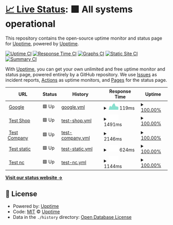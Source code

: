 # [📈 Live Status](https://demo.upptime.js.org): <!--live status--> **🟩 All systems operational**

This repository contains the open-source uptime monitor and status page for [Upptime](https://upptime.js.org), powered by [Upptime](https://github.com/upptime/upptime).

[![Uptime CI](https://github.com/berhei/monitor/workflows/Uptime%20CI/badge.svg)](https://github.com/berhei/monitor/actions?query=workflow%3A%22Uptime+CI%22)
[![Response Time CI](https://github.com/berhei/monitor/workflows/Response%20Time%20CI/badge.svg)](https://github.com/berhei/monitor/actions?query=workflow%3A%22Response+Time+CI%22)
[![Graphs CI](https://github.com/berhei/monitor/workflows/Graphs%20CI/badge.svg)](https://github.com/berhei/monitor/actions?query=workflow%3A%22Graphs+CI%22)
[![Static Site CI](https://github.com/berhei/monitor/workflows/Static%20Site%20CI/badge.svg)](https://github.com/berhei/monitor/actions?query=workflow%3A%22Static+Site+CI%22)
[![Summary CI](https://github.com/berhei/monitor/workflows/Summary%20CI/badge.svg)](https://github.com/berhei/monitor/actions?query=workflow%3A%22Summary+CI%22)

With [Upptime](https://upptime.js.org), you can get your own unlimited and free uptime monitor and status page, powered entirely by a GitHub repository. We use [Issues](https://github.com/upptime/upptime/issues) as incident reports, [Actions](https://github.com/berhei/monitor/actions) as uptime monitors, and [Pages](https://demo.upptime.js.org) for the status page.

<!--start: status pages-->
<!-- This summary is generated by Upptime (https://github.com/upptime/upptime) -->
<!-- Do not edit this manually, your changes will be overwritten -->
<!-- prettier-ignore -->
| URL | Status | History | Response Time | Uptime |
| --- | ------ | ------- | ------------- | ------ |
| <img alt="" src="https://favicons.githubusercontent.com/www.google.com" height="13"> [Google](https://www.google.com) | 🟩 Up | [google.yml](https://github.com/berhei/monitor/commits/HEAD/history/google.yml) | <details><summary><img alt="Response time graph" src="./graphs/google/response-time-week.png" height="20"> 119ms</summary><br><a href="https://berhei.github.io/monitor/history/google"><img alt="Response time 119" src="https://img.shields.io/endpoint?url=https%3A%2F%2Fraw.githubusercontent.com%2Fberhei%2Fmonitor%2FHEAD%2Fapi%2Fgoogle%2Fresponse-time.json"></a><br><a href="https://berhei.github.io/monitor/history/google"><img alt="24-hour response time 119" src="https://img.shields.io/endpoint?url=https%3A%2F%2Fraw.githubusercontent.com%2Fberhei%2Fmonitor%2FHEAD%2Fapi%2Fgoogle%2Fresponse-time-day.json"></a><br><a href="https://berhei.github.io/monitor/history/google"><img alt="7-day response time 119" src="https://img.shields.io/endpoint?url=https%3A%2F%2Fraw.githubusercontent.com%2Fberhei%2Fmonitor%2FHEAD%2Fapi%2Fgoogle%2Fresponse-time-week.json"></a><br><a href="https://berhei.github.io/monitor/history/google"><img alt="30-day response time 119" src="https://img.shields.io/endpoint?url=https%3A%2F%2Fraw.githubusercontent.com%2Fberhei%2Fmonitor%2FHEAD%2Fapi%2Fgoogle%2Fresponse-time-month.json"></a><br><a href="https://berhei.github.io/monitor/history/google"><img alt="1-year response time 119" src="https://img.shields.io/endpoint?url=https%3A%2F%2Fraw.githubusercontent.com%2Fberhei%2Fmonitor%2FHEAD%2Fapi%2Fgoogle%2Fresponse-time-year.json"></a></details> | <details><summary><a href="https://berhei.github.io/monitor/history/google">100.00%</a></summary><a href="https://berhei.github.io/monitor/history/google"><img alt="All-time uptime 100.00%" src="https://img.shields.io/endpoint?url=https%3A%2F%2Fraw.githubusercontent.com%2Fberhei%2Fmonitor%2FHEAD%2Fapi%2Fgoogle%2Fuptime.json"></a><br><a href="https://berhei.github.io/monitor/history/google"><img alt="24-hour uptime 100.00%" src="https://img.shields.io/endpoint?url=https%3A%2F%2Fraw.githubusercontent.com%2Fberhei%2Fmonitor%2FHEAD%2Fapi%2Fgoogle%2Fuptime-day.json"></a><br><a href="https://berhei.github.io/monitor/history/google"><img alt="7-day uptime 100.00%" src="https://img.shields.io/endpoint?url=https%3A%2F%2Fraw.githubusercontent.com%2Fberhei%2Fmonitor%2FHEAD%2Fapi%2Fgoogle%2Fuptime-week.json"></a><br><a href="https://berhei.github.io/monitor/history/google"><img alt="30-day uptime 100.00%" src="https://img.shields.io/endpoint?url=https%3A%2F%2Fraw.githubusercontent.com%2Fberhei%2Fmonitor%2FHEAD%2Fapi%2Fgoogle%2Fuptime-month.json"></a><br><a href="https://berhei.github.io/monitor/history/google"><img alt="1-year uptime 100.00%" src="https://img.shields.io/endpoint?url=https%3A%2F%2Fraw.githubusercontent.com%2Fberhei%2Fmonitor%2FHEAD%2Fapi%2Fgoogle%2Fuptime-year.json"></a></details>
| <img alt="" src="https://favicons.githubusercontent.com/shop.krones.com" height="13"> [Test Shop](https://shop.krones.com) | 🟩 Up | [test-shop.yml](https://github.com/berhei/monitor/commits/HEAD/history/test-shop.yml) | <details><summary><img alt="Response time graph" src="./graphs/test-shop/response-time-week.png" height="20"> 1491ms</summary><br><a href="https://berhei.github.io/monitor/history/test-shop"><img alt="Response time 1491" src="https://img.shields.io/endpoint?url=https%3A%2F%2Fraw.githubusercontent.com%2Fberhei%2Fmonitor%2FHEAD%2Fapi%2Ftest-shop%2Fresponse-time.json"></a><br><a href="https://berhei.github.io/monitor/history/test-shop"><img alt="24-hour response time 1491" src="https://img.shields.io/endpoint?url=https%3A%2F%2Fraw.githubusercontent.com%2Fberhei%2Fmonitor%2FHEAD%2Fapi%2Ftest-shop%2Fresponse-time-day.json"></a><br><a href="https://berhei.github.io/monitor/history/test-shop"><img alt="7-day response time 1491" src="https://img.shields.io/endpoint?url=https%3A%2F%2Fraw.githubusercontent.com%2Fberhei%2Fmonitor%2FHEAD%2Fapi%2Ftest-shop%2Fresponse-time-week.json"></a><br><a href="https://berhei.github.io/monitor/history/test-shop"><img alt="30-day response time 1491" src="https://img.shields.io/endpoint?url=https%3A%2F%2Fraw.githubusercontent.com%2Fberhei%2Fmonitor%2FHEAD%2Fapi%2Ftest-shop%2Fresponse-time-month.json"></a><br><a href="https://berhei.github.io/monitor/history/test-shop"><img alt="1-year response time 1491" src="https://img.shields.io/endpoint?url=https%3A%2F%2Fraw.githubusercontent.com%2Fberhei%2Fmonitor%2FHEAD%2Fapi%2Ftest-shop%2Fresponse-time-year.json"></a></details> | <details><summary><a href="https://berhei.github.io/monitor/history/test-shop">100.00%</a></summary><a href="https://berhei.github.io/monitor/history/test-shop"><img alt="All-time uptime 100.00%" src="https://img.shields.io/endpoint?url=https%3A%2F%2Fraw.githubusercontent.com%2Fberhei%2Fmonitor%2FHEAD%2Fapi%2Ftest-shop%2Fuptime.json"></a><br><a href="https://berhei.github.io/monitor/history/test-shop"><img alt="24-hour uptime 100.00%" src="https://img.shields.io/endpoint?url=https%3A%2F%2Fraw.githubusercontent.com%2Fberhei%2Fmonitor%2FHEAD%2Fapi%2Ftest-shop%2Fuptime-day.json"></a><br><a href="https://berhei.github.io/monitor/history/test-shop"><img alt="7-day uptime 100.00%" src="https://img.shields.io/endpoint?url=https%3A%2F%2Fraw.githubusercontent.com%2Fberhei%2Fmonitor%2FHEAD%2Fapi%2Ftest-shop%2Fuptime-week.json"></a><br><a href="https://berhei.github.io/monitor/history/test-shop"><img alt="30-day uptime 100.00%" src="https://img.shields.io/endpoint?url=https%3A%2F%2Fraw.githubusercontent.com%2Fberhei%2Fmonitor%2FHEAD%2Fapi%2Ftest-shop%2Fuptime-month.json"></a><br><a href="https://berhei.github.io/monitor/history/test-shop"><img alt="1-year uptime 100.00%" src="https://img.shields.io/endpoint?url=https%3A%2F%2Fraw.githubusercontent.com%2Fberhei%2Fmonitor%2FHEAD%2Fapi%2Ftest-shop%2Fuptime-year.json"></a></details>
| <img alt="" src="https://favicons.githubusercontent.com/krones.com" height="13"> [Test Company](https://krones.com) | 🟩 Up | [test-company.yml](https://github.com/berhei/monitor/commits/HEAD/history/test-company.yml) | <details><summary><img alt="Response time graph" src="./graphs/test-company/response-time-week.png" height="20"> 2146ms</summary><br><a href="https://berhei.github.io/monitor/history/test-company"><img alt="Response time 2146" src="https://img.shields.io/endpoint?url=https%3A%2F%2Fraw.githubusercontent.com%2Fberhei%2Fmonitor%2FHEAD%2Fapi%2Ftest-company%2Fresponse-time.json"></a><br><a href="https://berhei.github.io/monitor/history/test-company"><img alt="24-hour response time 2146" src="https://img.shields.io/endpoint?url=https%3A%2F%2Fraw.githubusercontent.com%2Fberhei%2Fmonitor%2FHEAD%2Fapi%2Ftest-company%2Fresponse-time-day.json"></a><br><a href="https://berhei.github.io/monitor/history/test-company"><img alt="7-day response time 2146" src="https://img.shields.io/endpoint?url=https%3A%2F%2Fraw.githubusercontent.com%2Fberhei%2Fmonitor%2FHEAD%2Fapi%2Ftest-company%2Fresponse-time-week.json"></a><br><a href="https://berhei.github.io/monitor/history/test-company"><img alt="30-day response time 2146" src="https://img.shields.io/endpoint?url=https%3A%2F%2Fraw.githubusercontent.com%2Fberhei%2Fmonitor%2FHEAD%2Fapi%2Ftest-company%2Fresponse-time-month.json"></a><br><a href="https://berhei.github.io/monitor/history/test-company"><img alt="1-year response time 2146" src="https://img.shields.io/endpoint?url=https%3A%2F%2Fraw.githubusercontent.com%2Fberhei%2Fmonitor%2FHEAD%2Fapi%2Ftest-company%2Fresponse-time-year.json"></a></details> | <details><summary><a href="https://berhei.github.io/monitor/history/test-company">100.00%</a></summary><a href="https://berhei.github.io/monitor/history/test-company"><img alt="All-time uptime 100.00%" src="https://img.shields.io/endpoint?url=https%3A%2F%2Fraw.githubusercontent.com%2Fberhei%2Fmonitor%2FHEAD%2Fapi%2Ftest-company%2Fuptime.json"></a><br><a href="https://berhei.github.io/monitor/history/test-company"><img alt="24-hour uptime 100.00%" src="https://img.shields.io/endpoint?url=https%3A%2F%2Fraw.githubusercontent.com%2Fberhei%2Fmonitor%2FHEAD%2Fapi%2Ftest-company%2Fuptime-day.json"></a><br><a href="https://berhei.github.io/monitor/history/test-company"><img alt="7-day uptime 100.00%" src="https://img.shields.io/endpoint?url=https%3A%2F%2Fraw.githubusercontent.com%2Fberhei%2Fmonitor%2FHEAD%2Fapi%2Ftest-company%2Fuptime-week.json"></a><br><a href="https://berhei.github.io/monitor/history/test-company"><img alt="30-day uptime 100.00%" src="https://img.shields.io/endpoint?url=https%3A%2F%2Fraw.githubusercontent.com%2Fberhei%2Fmonitor%2FHEAD%2Fapi%2Ftest-company%2Fuptime-month.json"></a><br><a href="https://berhei.github.io/monitor/history/test-company"><img alt="1-year uptime 100.00%" src="https://img.shields.io/endpoint?url=https%3A%2F%2Fraw.githubusercontent.com%2Fberhei%2Fmonitor%2FHEAD%2Fapi%2Ftest-company%2Fuptime-year.json"></a></details>
| <img alt="" src="https://favicons.githubusercontent.com/nogood.name" height="13"> [Test static](https://nogood.name) | 🟩 Up | [test-static.yml](https://github.com/berhei/monitor/commits/HEAD/history/test-static.yml) | <details><summary><img alt="Response time graph" src="./graphs/test-static/response-time-week.png" height="20"> 624ms</summary><br><a href="https://berhei.github.io/monitor/history/test-static"><img alt="Response time 624" src="https://img.shields.io/endpoint?url=https%3A%2F%2Fraw.githubusercontent.com%2Fberhei%2Fmonitor%2FHEAD%2Fapi%2Ftest-static%2Fresponse-time.json"></a><br><a href="https://berhei.github.io/monitor/history/test-static"><img alt="24-hour response time 624" src="https://img.shields.io/endpoint?url=https%3A%2F%2Fraw.githubusercontent.com%2Fberhei%2Fmonitor%2FHEAD%2Fapi%2Ftest-static%2Fresponse-time-day.json"></a><br><a href="https://berhei.github.io/monitor/history/test-static"><img alt="7-day response time 624" src="https://img.shields.io/endpoint?url=https%3A%2F%2Fraw.githubusercontent.com%2Fberhei%2Fmonitor%2FHEAD%2Fapi%2Ftest-static%2Fresponse-time-week.json"></a><br><a href="https://berhei.github.io/monitor/history/test-static"><img alt="30-day response time 624" src="https://img.shields.io/endpoint?url=https%3A%2F%2Fraw.githubusercontent.com%2Fberhei%2Fmonitor%2FHEAD%2Fapi%2Ftest-static%2Fresponse-time-month.json"></a><br><a href="https://berhei.github.io/monitor/history/test-static"><img alt="1-year response time 624" src="https://img.shields.io/endpoint?url=https%3A%2F%2Fraw.githubusercontent.com%2Fberhei%2Fmonitor%2FHEAD%2Fapi%2Ftest-static%2Fresponse-time-year.json"></a></details> | <details><summary><a href="https://berhei.github.io/monitor/history/test-static">100.00%</a></summary><a href="https://berhei.github.io/monitor/history/test-static"><img alt="All-time uptime 100.00%" src="https://img.shields.io/endpoint?url=https%3A%2F%2Fraw.githubusercontent.com%2Fberhei%2Fmonitor%2FHEAD%2Fapi%2Ftest-static%2Fuptime.json"></a><br><a href="https://berhei.github.io/monitor/history/test-static"><img alt="24-hour uptime 100.00%" src="https://img.shields.io/endpoint?url=https%3A%2F%2Fraw.githubusercontent.com%2Fberhei%2Fmonitor%2FHEAD%2Fapi%2Ftest-static%2Fuptime-day.json"></a><br><a href="https://berhei.github.io/monitor/history/test-static"><img alt="7-day uptime 100.00%" src="https://img.shields.io/endpoint?url=https%3A%2F%2Fraw.githubusercontent.com%2Fberhei%2Fmonitor%2FHEAD%2Fapi%2Ftest-static%2Fuptime-week.json"></a><br><a href="https://berhei.github.io/monitor/history/test-static"><img alt="30-day uptime 100.00%" src="https://img.shields.io/endpoint?url=https%3A%2F%2Fraw.githubusercontent.com%2Fberhei%2Fmonitor%2FHEAD%2Fapi%2Ftest-static%2Fuptime-month.json"></a><br><a href="https://berhei.github.io/monitor/history/test-static"><img alt="1-year uptime 100.00%" src="https://img.shields.io/endpoint?url=https%3A%2F%2Fraw.githubusercontent.com%2Fberhei%2Fmonitor%2FHEAD%2Fapi%2Ftest-static%2Fuptime-year.json"></a></details>
| <img alt="" src="https://favicons.githubusercontent.com/nc.nogood.name" height="13"> [Test nc](https://nc.nogood.name) | 🟩 Up | [test-nc.yml](https://github.com/berhei/monitor/commits/HEAD/history/test-nc.yml) | <details><summary><img alt="Response time graph" src="./graphs/test-nc/response-time-week.png" height="20"> 1144ms</summary><br><a href="https://berhei.github.io/monitor/history/test-nc"><img alt="Response time 1144" src="https://img.shields.io/endpoint?url=https%3A%2F%2Fraw.githubusercontent.com%2Fberhei%2Fmonitor%2FHEAD%2Fapi%2Ftest-nc%2Fresponse-time.json"></a><br><a href="https://berhei.github.io/monitor/history/test-nc"><img alt="24-hour response time 1144" src="https://img.shields.io/endpoint?url=https%3A%2F%2Fraw.githubusercontent.com%2Fberhei%2Fmonitor%2FHEAD%2Fapi%2Ftest-nc%2Fresponse-time-day.json"></a><br><a href="https://berhei.github.io/monitor/history/test-nc"><img alt="7-day response time 1144" src="https://img.shields.io/endpoint?url=https%3A%2F%2Fraw.githubusercontent.com%2Fberhei%2Fmonitor%2FHEAD%2Fapi%2Ftest-nc%2Fresponse-time-week.json"></a><br><a href="https://berhei.github.io/monitor/history/test-nc"><img alt="30-day response time 1144" src="https://img.shields.io/endpoint?url=https%3A%2F%2Fraw.githubusercontent.com%2Fberhei%2Fmonitor%2FHEAD%2Fapi%2Ftest-nc%2Fresponse-time-month.json"></a><br><a href="https://berhei.github.io/monitor/history/test-nc"><img alt="1-year response time 1144" src="https://img.shields.io/endpoint?url=https%3A%2F%2Fraw.githubusercontent.com%2Fberhei%2Fmonitor%2FHEAD%2Fapi%2Ftest-nc%2Fresponse-time-year.json"></a></details> | <details><summary><a href="https://berhei.github.io/monitor/history/test-nc">100.00%</a></summary><a href="https://berhei.github.io/monitor/history/test-nc"><img alt="All-time uptime 100.00%" src="https://img.shields.io/endpoint?url=https%3A%2F%2Fraw.githubusercontent.com%2Fberhei%2Fmonitor%2FHEAD%2Fapi%2Ftest-nc%2Fuptime.json"></a><br><a href="https://berhei.github.io/monitor/history/test-nc"><img alt="24-hour uptime 100.00%" src="https://img.shields.io/endpoint?url=https%3A%2F%2Fraw.githubusercontent.com%2Fberhei%2Fmonitor%2FHEAD%2Fapi%2Ftest-nc%2Fuptime-day.json"></a><br><a href="https://berhei.github.io/monitor/history/test-nc"><img alt="7-day uptime 100.00%" src="https://img.shields.io/endpoint?url=https%3A%2F%2Fraw.githubusercontent.com%2Fberhei%2Fmonitor%2FHEAD%2Fapi%2Ftest-nc%2Fuptime-week.json"></a><br><a href="https://berhei.github.io/monitor/history/test-nc"><img alt="30-day uptime 100.00%" src="https://img.shields.io/endpoint?url=https%3A%2F%2Fraw.githubusercontent.com%2Fberhei%2Fmonitor%2FHEAD%2Fapi%2Ftest-nc%2Fuptime-month.json"></a><br><a href="https://berhei.github.io/monitor/history/test-nc"><img alt="1-year uptime 100.00%" src="https://img.shields.io/endpoint?url=https%3A%2F%2Fraw.githubusercontent.com%2Fberhei%2Fmonitor%2FHEAD%2Fapi%2Ftest-nc%2Fuptime-year.json"></a></details>

<!--end: status pages-->

[**Visit our status website →**](https://berhei.github.io/monitor/)

## 📄 License

- Powered by: [Upptime](https://github.com/upptime/upptime)
- Code: [MIT](./LICENSE) © [Upptime](https://upptime.js.org)
- Data in the `./history` directory: [Open Database License](https://opendatacommons.org/licenses/odbl/1-0/)
